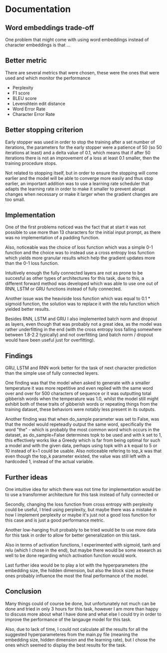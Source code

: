 # Documentation


## Word embeddings trade-off

One problem that might come with using word embeddings instead of character 
embeddings is that ...

## Better metric

There are several metrics that were chosen, these were the ones that were used and 
which monitor the performance 

- Perplexity
- F1 score
- BLEU score 
- Levenshtein edit distance
- Word Error Rate
- Character Error Rate

## Better stopping criterion

Early stopper was used in order to stop the training after a set number of 
iterations, the parameters for the early stopper were a patience of 50 (so 50 
iterations at least) and a delta value of 0.1, which means that if after 50 
iterations there is not an improvement of a loss at least 0.1 smaller, then the 
training procedure stops.

Not related to stopping itself, but in order to ensure the stopping will come 
earlier and the model will be able to converge more easily and thus stop earlier, an 
important addition was to use a learning rate scheduler that adapts the learning 
rate in order to make it smaller to prevent abrupt changes when necessary or make it 
larger when the gradient changes are too small.

## Implementation

One of the first problems noticed was the fact that at start it was not possible to 
use more than 13 characters for the initial input prompt, as there was no 
implementation of a padding function.

Also, noticeable was the choice of loss function which was a simple 0-1 function and 
the choice was to instead use a cross entropy loss function which yields more 
granular results which help the gradient updates more than the 0-1 loss function.

Intuitively enough the fully connected layers are not as prone to be succesful as 
other types of architectures for this task, due to this, a different forward method 
was developed which was able to use one out of RNN, LSTM or GRU functions instead of 
fully connected.

Another issue was the heaviside loss function which was equal to 0.1 * sigmoid 
function, the solution was to replace it with the relu function which yielded better 
results.

Besides RNN, LSTM and GRU I also implemented batch norm and dropout as layers, even 
though that was probably not a great idea, as the model was rather underfitting 
in the end (with the cross entropy loss falling somewhere between 1.8-2.2 typically)
and not overfitting (and batch norm / dropout would have been useful just 
for overfitting).

## Findings

GRU, LSTM and RNN work better for the task of next character prediction than the 
simple use of fully connected leyers.

One finding was that the model when asked to generate with a smaller temperature it 
was more repetitive and even replied with the same word over and over for 500 
characters of sequence or it was outputting total gibberish words when the 
temperature was 1.0, whilst the model still might exhibit both of these traits of 
gibberish words or repeating things from the training dataset, these behaviors were 
notably less present in its outputs. 

Another finding was that when do_sample parameter was set to False, was that the 
model would repeteadly output the same word, specifically the word "the" - which is 
probably the most common word which occurs in the dataset, as do_sample=False 
determines topk to be used and with k set to 1, this effectively works like a Greedy 
which is far from being optimal for such a model and with the given data, perhaps 
using topk with a k equal to 5 or 10 instead of k=1 could be usable. Also noticeable 
refering to top_k was that even though the top_k parameter existed, the value was 
still left with a hardcoded 1, instead of the actual variable.


## Further ideas

One intuitive idea for which there was not time for implementation would be to use a 
transformer architecture for this task instead of fully connected or

Secondly, changing the loss function from cross entropy with perplexity could be 
useful, I tried using perplexity, but maybe there was a mistake in how I implement 
perplexity or maybe it's just not a good loss function for this case and is just a 
good performance metric.

Another low-hanging fruit probably to be tried would be to use more data for this 
task in order to allow for better generalization on this task.

Also in terms of activation functions, I experimented with sigmoid, tanh and relu 
(which I chose in the end), but maybe there would be some research as well to be 
done regarding which activation function would work.

Last further idea would be to play a lot with the hyperparameters (the embedding 
size, the hidden dimension, but also the block size) as these ones probably 
influence the most the final performance of the model.

## Conclusion

Many things could of course be done, but unfortunately not much can be done and 
tried in only 3 hours for this task, however I am more than happy to discuss more 
about what I have done and what else I could try in order to improve the performance 
of the langauge model for this task.

Also, due to lack of time, I could not calculate all the results for all the 
suggested hyperparameteres from the main.py file (meaning the embedding size, 
hidden dimension and the learning rate), but I chose the ones which seemed to 
display the best results for the task.